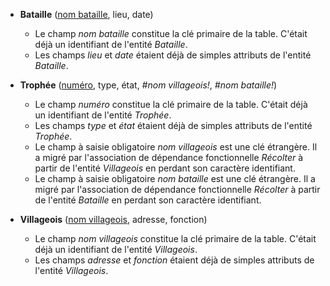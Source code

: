 <!-- Generated by Mocodo 4.0.1 -->

- **Bataille** (<ins>nom bataille</ins>, lieu, date)
  - Le champ _nom bataille_ constitue la clé primaire de la table. C'était déjà un identifiant de l'entité _Bataille_.
  - Les champs _lieu_ et _date_ étaient déjà de simples attributs de l'entité _Bataille_.

- **Trophée** (<ins>numéro</ins>, type, état, _#nom villageois!_, _#nom bataille!_)
  - Le champ _numéro_ constitue la clé primaire de la table. C'était déjà un identifiant de l'entité _Trophée_.
  - Les champs _type_ et _état_ étaient déjà de simples attributs de l'entité _Trophée_.
  - Le champ à saisie obligatoire _nom villageois_ est une clé étrangère. Il a migré par l'association de dépendance fonctionnelle _Récolter_ à partir de l'entité _Villageois_ en perdant son caractère identifiant.
  - Le champ à saisie obligatoire _nom bataille_ est une clé étrangère. Il a migré par l'association de dépendance fonctionnelle _Récolter_ à partir de l'entité _Bataille_ en perdant son caractère identifiant.

- **Villageois** (<ins>nom villageois</ins>, adresse, fonction)
  - Le champ _nom villageois_ constitue la clé primaire de la table. C'était déjà un identifiant de l'entité _Villageois_.
  - Les champs _adresse_ et _fonction_ étaient déjà de simples attributs de l'entité _Villageois_.
